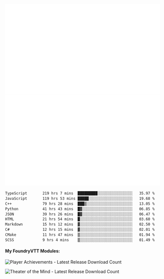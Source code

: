
![](https://raw.githubusercontent.com/eddiedover/ghstats/master/generated/overview.svg)
![](https://raw.githubusercontent.com/eddiedover/ghstats/master/generated/languages.svg)

<!--START_SECTION:waka-->

```txt
TypeScript       219 hrs 7 mins  █████████░░░░░░░░░░░░░░░░   35.97 %
JavaScript       119 hrs 53 mins █████░░░░░░░░░░░░░░░░░░░░   19.68 %
C++              79 hrs 28 mins  ███▒░░░░░░░░░░░░░░░░░░░░░   13.05 %
Python           41 hrs 43 mins  █▓░░░░░░░░░░░░░░░░░░░░░░░   06.85 %
JSON             39 hrs 26 mins  █▓░░░░░░░░░░░░░░░░░░░░░░░   06.47 %
HTML             21 hrs 54 mins  █░░░░░░░░░░░░░░░░░░░░░░░░   03.60 %
Markdown         15 hrs 12 mins  ▓░░░░░░░░░░░░░░░░░░░░░░░░   02.50 %
C#               12 hrs 15 mins  ▓░░░░░░░░░░░░░░░░░░░░░░░░   02.01 %
CMake            11 hrs 47 mins  ▒░░░░░░░░░░░░░░░░░░░░░░░░   01.94 %
SCSS             9 hrs 4 mins    ▒░░░░░░░░░░░░░░░░░░░░░░░░   01.49 %
```

<!--END_SECTION:waka-->

#### My FoundryVTT Modules:

  ![Player Achievements - Latest Release Download Count](https://img.shields.io/badge/dynamic/json?label=Player%20Achievements%20-%20Downloads@latest&query=assets%5B1%5D.download_count&url=https%3A%2F%2Fapi.github.com%2Frepos%2FEddieDover%2Ffvtt-player-achievements%2Freleases%2Flatest)

  ![Theater of the Mind - Latest Release Download Count](https://img.shields.io/badge/dynamic/json?label=Theater%20Of%20The%20Mind%20-%20Downloads@latest&query=assets%5B1%5D.download_count&url=https%3A%2F%2Fapi.github.com%2Frepos%2FEddieDover%2Ftheater-of-the-mind%2Freleases%2Flatest)

<a rel="me" href="https://techhub.social/@EddieDover"></a>
